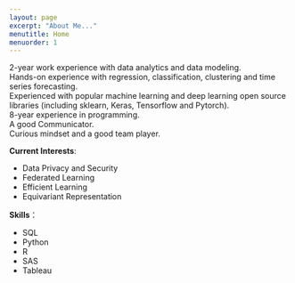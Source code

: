 ```yaml
---
layout: page
excerpt: "About Me..."
menutitle: Home
menuorder: 1
---
```


2-year work experience with data analytics and data modeling.   
Hands-on experience with regression, classification, clustering and time series forecasting.   
Experienced with popular machine learning and deep learning open source libraries (including sklearn, Keras, Tensorflow and Pytorch).  
8-year experience in programming.   
A good Communicator.    
Curious mindset and a good team player.  

__Current Interests__: <br>
- Data Privacy and Security
- Federated Learning
- Efficient Learning
- Equivariant Representation 

__Skills__：  <br>
- SQL
- Python
- R
- SAS
- Tableau

